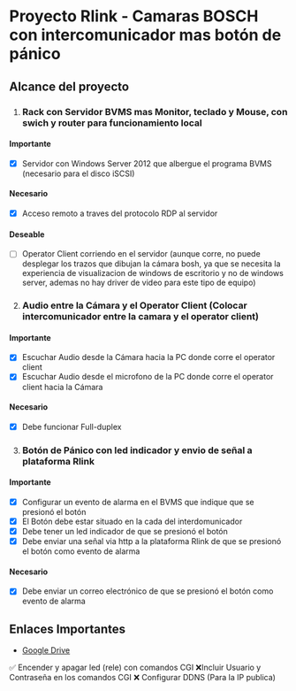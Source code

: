 # Proyecto Rlink - Camaras BOSCH con intercomunicador mas botón de pánico

## Alcance del proyecto

1. ### Rack con Servidor BVMS mas Monitor, teclado y Mouse, con swich y router para funcionamiento local
#### Importante
  - [x] Servidor con Windows Server 2012 que albergue el programa BVMS (necesario para el disco iSCSI)
  
#### Necesario
  - [x] Acceso remoto a traves del protocolo RDP al servidor
#### Deseable
  - [ ] Operator Client corriendo en el servidor (aunque corre, no puede desplegar los trazos que dibujan la cámara bosh, ya que se necesita la experiencia de visualizacion de windows de escritorio y no de windows server, ademas no hay driver de video para este tipo de equipo)

2. ### Audio entre la Cámara y el Operator Client (Colocar intercomunicador entre la camara y el operator client)
#### Importante
  - [x] Escuchar Audio desde la Cámara hacia la PC donde corre el operator client
  - [x] Escuchar Audio desde el microfono de la PC donde corre el operator client hacia la Cámara
#### Necesario
  - [x] Debe funcionar Full-duplex

3. ### Botón de Pánico con led indicador y envio de señal a plataforma Rlink
#### Importante
  - [x] Configurar un evento de alarma en el BVMS que indique que se presionó el botón
  - [x] El Botón debe estar situado en la cada del interdomunicador
  - [x] Debe tener un led indicador de que se presionó el botón
  - [x] Debe enviar una señal via http a la plataforma Rlink de que se presionó el botón como evento de alarma
#### Necesario
  - [x] Debe enviar un correo electrónico de que se presionó el botón como evento de alarma
  
## Enlaces Importantes
- [Google Drive](https://drive.google.com/drive/folders/1FrOAyKeX065JWgvLuxZXtvzO_pDl1mcq?usp=sharing) 


✅ Encender y apagar led (rele) con comandos CGI
❌Incluir Usuario y Contraseña en los comandos CGI
❌ Configurar DDNS (Para la IP publica)
